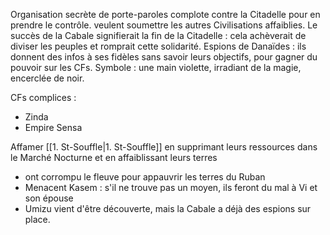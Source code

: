 Organisation secrète de porte-paroles
complote contre la Citadelle pour en prendre le contrôle. veulent soumettre les autres Civilisations affaiblies. 
Le succès de la Cabale signifierait la fin de la Citadelle : cela achèverait de diviser les peuples et romprait cette solidarité. 
Espions de Danaïdes : ils donnent des infos à ses fidèles sans savoir leurs objectifs, pour gagner du pouvoir sur les CFs. 
Symbole : une main violette, irradiant de la magie, encerclée de noir. 

CFs complices : 
- Zinda
- Empire Sensa

Affamer [[1. St-Souffle|1. St-Souffle]] en supprimant leurs ressources dans le Marché Nocturne et en affaiblissant leurs terres
- ont corrompu le fleuve pour appauvrir les terres du Ruban
- Menacent Kasem : s'il ne trouve pas un moyen, ils feront du mal à Vi et son épouse
- Umizu vient d'être découverte, mais la Cabale a déjà des espions sur place.